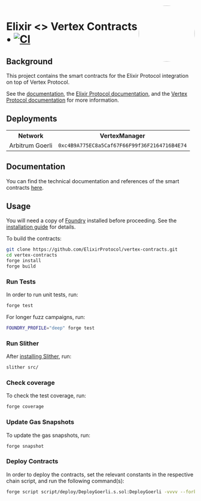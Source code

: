 <img align="right" width="150" height="150" top="100" style="border-radius:99%" src="https://i.imgur.com/H5aZQMA.jpg">

# Elixir <> Vertex Contracts • [![CI](https://github.com/ElixirProtocol/vertex-contracts/actions/workflows/test.yml/badge.svg)](https://github.com/ElixirProtocol/elixir-contracts/actions/workflows/test.yml)

## Background

This project contains the smart contracts for the Elixir Protocol integration on top of Vertex Protocol.

See the [documentation](docs/docs.md), the [Elixir Protocol documentation](https://docs.elixir.finance/), and the [Vertex Protocol documentation](https://vertex-protocol.gitbook.io/docs/) for more information.

## Deployments


<table>
<tr>
<th>Network</th>
<th>VertexManager</th>
</tr>
<tr>
<td>Arbitrum Goerli</td>
<td><code>0xc4B9A775EC8a5Caf67F66F99f36F2164716B4E74</code></td>
</tr>
</table>

## Documentation

You can find the technical documentation and references of the smart contracts [here](docs/docs.md). 

## Usage

You will need a copy of [Foundry](https://github.com/foundry-rs/foundry) installed before proceeding. See the [installation guide](https://github.com/foundry-rs/foundry#installation) for details.

To build the contracts:

```sh
git clone https://github.com/ElixirProtocol/vertex-contracts.git
cd vertex-contracts
forge install
forge build
```

### Run Tests

In order to run unit tests, run:

```sh
forge test
```

For longer fuzz campaigns, run:

```sh
FOUNDRY_PROFILE="deep" forge test
```

### Run Slither

After [installing Slither](https://github.com/crytic/slither#how-to-install), run:

```sh
slither src/
```

### Check coverage

To check the test coverage, run:

```sh
forge coverage
```

### Update Gas Snapshots

To update the gas snapshots, run:

```sh
forge snapshot
```

### Deploy Contracts

In order to deploy the contracts, set the relevant constants in the respective chain script, and run the following command(s):

```sh
forge script script/deploy/DeployGoerli.s.sol:DeployGoerli -vvvv --fork-url RPC --broadcast --slow
```
